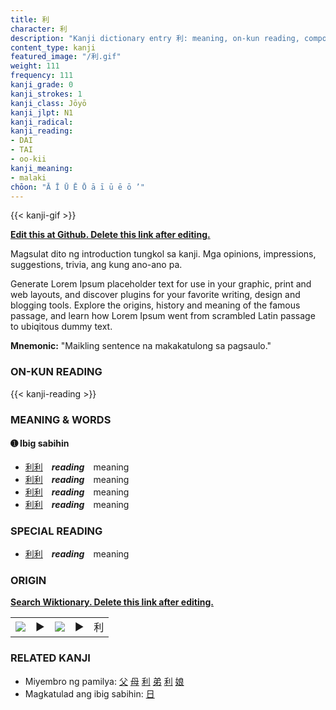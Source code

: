 ```yaml
---
title: 利
character: 利
description: "Kanji dictionary entry 利: meaning, on-kun reading, compounds, origin, related kanji"
content_type: kanji
featured_image: "/利.gif"
weight: 111
frequency: 111
kanji_grade: 0
kanji_strokes: 1
kanji_class: Jōyō
kanji_jlpt: N1
kanji_radical: 
kanji_reading: 
- DAI
- TAI
- oo-kii
kanji_meaning:
- malaki
chōon: "Ā Ī Ū Ē Ō ā ī ū ē ō ’"
---
```

[//]: # (Don't edit the line below. Kanji animated GIF code is automatically generated.)
{{< kanji-gif >}}

[//]: # (Edit below this line.)

**[Edit this at Github. Delete this link after editing.](https://github.com/tim0g/tim/tree/main/content/kanji/利/index.md)**

Magsulat dito ng introduction tungkol sa kanji. Mga opinions, impressions, suggestions, trivia, ang kung ano-ano pa.

Generate Lorem Ipsum placeholder text for use in your graphic, print and web layouts, and discover plugins for your favorite writing, design and blogging tools. Explore the origins, history and meaning of the famous passage, and learn how Lorem Ipsum went from scrambled Latin passage to ubiqitous dummy text.
 
**Mnemonic:** "Maikling sentence na makakatulong sa pagsaulo."

### ON-KUN READING

[//]: # (Don't edit the line below. ON-KUN READING code is automatically generated.)
{{< kanji-reading >}}

### MEANING & WORDS

#### ➊ **Ibig sabihin**
  - [利](../利)[利](../利)　***reading***　meaning
  - [利](../利)[利](../利)　***reading***　meaning
  - [利](../利)[利](../利)　***reading***　meaning
  - [利](../利)[利](../利)　***reading***　meaning

### SPECIAL READING
  - [利](../利)[利](../利)　***reading***　meaning

### ORIGIN

**[Search Wiktionary. Delete this link after editing.](https://wiktionary.org/wiki/利)**
<table class="kanji-table"><tr><td>
<img src="60px-利-bronze.svg.png">
</td><td>▶</td><td>
<img src="60px-利-oracle.svg.png">
</td><td>▶</td>
<td class="kanji-origin">利</td>
</tr></table>

### RELATED KANJI
- Miyembro ng pamilya: [父](../父) [母](../母) [利](../利) [弟](../弟) [利](../利) [娘](../娘)
- Magkatulad ang ibig sabihin: [日](../日)

